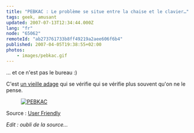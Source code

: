```yaml
---
title: "PEBKAC : Le problème se situe entre la chaise et le clavier…"
tags: geek, amusant
updated: 2007-07-13T12:34:44.000Z
lang: "fr"
node: "65062"
remoteId: "ab273761733b8ff49219a2aee606f6b4"
published: 2007-04-05T19:38:55+02:00
photos:
    - images/pebkac.gif
---
```


… et ce n'est pas le bureau :)


C'est [un vieille adage](http://en.wikipedia.org/wiki/PEBKAC) qui se vérifie qui se vérifie plus souvent qu'on ne le pense.




<figure class="object-center"><a href="/images/pebkac.gif"><img src="/images/660x/pebkac.gif" alt="PEBKAC">
</a></figure>





Source : [User Friendly](http://ars.userfriendly.org/cartoons/?id=19980506&amp;mode=classic)


*Edit : oubli de la source…*

